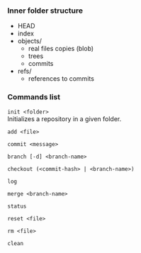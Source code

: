 ### Inner folder structure

- HEAD
- index
- objects/
    - real files copies (blob)
    - trees
    - commits
- refs/
    - references to commits

### Commands list

`init <folder>`  
Initializes a repository in a given folder.

`add <file>`

`commit <message>`

`branch [-d] <branch-name>`

`checkout (<commit-hash> | <branch-name>)`

`log`

`merge <branch-name>`

`status`

`reset <file>`

`rm <file>`

`clean`